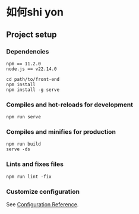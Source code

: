 # 如何shi yon

## Project setup

### Dependencies
```
npm == 11.2.0
node.js == v22.14.0
```

```
cd path/to/front-end
npm install
npm install -g serve
```

### Compiles and hot-reloads for development
```
npm run serve
```

### Compiles and minifies for production
```
npm run build
serve -ds
```

### Lints and fixes files
```
npm run lint -fix
```

### Customize configuration
See [Configuration Reference](https://cli.vuejs.org/config/).
